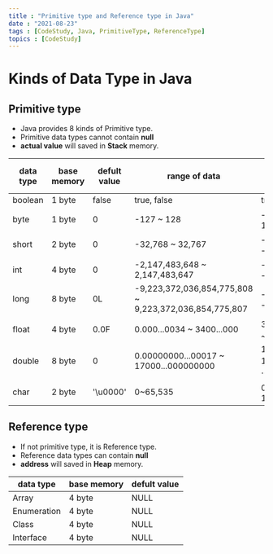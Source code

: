 ```yaml
---
title : "Primitive type and Reference type in Java"
date : "2021-08-23"
tags : [CodeStudy, Java, PrimitiveType, ReferenceType]
topics : [CodeStudy]
---
```


# Kinds of Data Type in Java

## Primitive type

- Java provides 8 kinds of Primitive type.
- Primitive data types cannot contain **null**
- **actual value** will saved in **Stack** memory.

| data type | base memory | defult value |range of data| range of data in number|
| --------- | ---------------- | ------------ | ------------------------------------------------------ | ------------------------------------------ |
| boolean   | 1 byte           | false        | true, false                                            |true, false|
| byte      | 1 byte           | 0            | -127 ~ 128                                             | $-2^{7}$~ $(2^{7}-1)$                      |
| short     | 2 byte           | 0            | -32,768 ~ 32,767                                       | $-2^{15}$~ $(2^{15}-1)$                    |
| int       | 4 byte           | 0            | -2,147,483,648 ~ 2,147,483,647                         | $-2^{31}$~ $(2^{31}-1)$                    |
| long      | 8 byte           | 0L           | -9,223,372,036,854,775,808 ~ 9,223,372,036,854,775,807 | $-2^{63}$~ $(2^{63}-1)$                    |
| float     | 4 byte           | 0.0F         | 0.000...0034 ~ 3400...000                              | $3.4 \cdot 10^{-38}$ ~ $3.4 \cdot 10^{38}$ |
| double    | 8 byte           | 0            | 0.00000000...00017 ~ 17000...000000000                 | $1.7 \cdot 10^{-308}$~$1.7 \cdot 10^{308}$ |
| char      | 2 byte           | '\u0000'     | 0~65,535                                               | $0$ ~ $(2^{16}-1)$                         |



## Reference type

- If not primitive type, it is Reference type.
- Reference data types can contain **null**
- **address** will saved in **Heap** memory.

| data type | base memory | defult value |
| -------- | ------ | -------- | 
|Array|4 byte |NULL
| Enumeration|4 byte |NULL
|Class|4 byte |NULL
|Interface |4 byte |NULL
